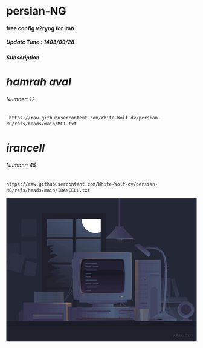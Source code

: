 # persian-NG

#### free config v2ryng for iran.


<h5>Update Time : 1403/09/28 </h5>

##### Subscription

  # *****hamrah aval*****

<h6>Number: 12</h6>

     https://raw.githubusercontent.com/White-Wolf-dv/persian-NG/refs/heads/main/MCI.txt

# *****irancell*****

<h6>Number: 45</h6>

    https://raw.githubusercontent.com/White-Wolf-dv/persian-NG/refs/heads/main/IRANCELL.txt

<p align="center">
<img  src="https://github.com/White-Wolf-dv/White-Wolf-dv/blob/main/5.gif">
</p>
